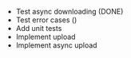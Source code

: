 - Test async downloading (DONE)
- Test error cases ()
- Add unit tests
- Implement upload
- Implement async upload
